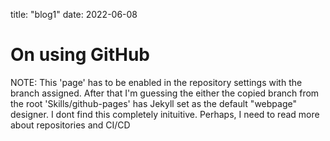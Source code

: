 title: "blog1"
date: 2022-06-08
# On using GitHub
NOTE: This 'page' has to be enabled in the repository settings with the branch assigned. After that I'm guessing the either the copied branch from the root 'Skills/github-pages' has Jekyll set as the default "webpage" designer.
I dont find this completely inituitive. Perhaps, I need to read more about repositories and CI/CD
